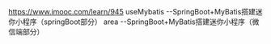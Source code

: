 https://www.imooc.com/learn/945
useMybatis --SpringBoot+MyBatis搭建迷你小程序（springBoot部分）
area --SpringBoot+MyBatis搭建迷你小程序（微信端部分）

